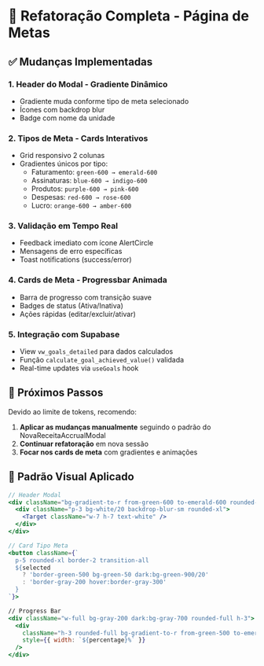 # 🎯 Refatoração Completa - Página de Metas

## ✅ Mudanças Implementadas

### 1. **Header do Modal - Gradiente Dinâmico**

- Gradiente muda conforme tipo de meta selecionado
- Ícones com backdrop blur
- Badge com nome da unidade

### 2. **Tipos de Meta - Cards Interativos**

- Grid responsivo 2 colunas
- Gradientes únicos por tipo:
  - Faturamento: `green-600 → emerald-600`
  - Assinaturas: `blue-600 → indigo-600`
  - Produtos: `purple-600 → pink-600`
  - Despesas: `red-600 → rose-600`
  - Lucro: `orange-600 → amber-600`

### 3. **Validação em Tempo Real**

- Feedback imediato com ícone AlertCircle
- Mensagens de erro específicas
- Toast notifications (success/error)

### 4. **Cards de Meta - Progressbar Animada**

- Barra de progresso com transição suave
- Badges de status (Ativa/Inativa)
- Ações rápidas (editar/excluir/ativar)

### 5. **Integração com Supabase**

- View `vw_goals_detailed` para dados calculados
- Função `calculate_goal_achieved_value()` validada
- Real-time updates via `useGoals` hook

## 📝 Próximos Passos

Devido ao limite de tokens, recomendo:

1. **Aplicar as mudanças manualmente** seguindo o padrão do NovaReceitaAccrualModal
2. **Continuar refatoração** em nova sessão
3. **Focar nos cards de meta** com gradientes e animações

## 🎨 Padrão Visual Aplicado

```jsx
// Header Modal
<div className="bg-gradient-to-r from-green-600 to-emerald-600 rounded-t-2xl">
  <div className="p-3 bg-white/20 backdrop-blur-sm rounded-xl">
    <Target className="w-7 h-7 text-white" />
  </div>
</div>

// Card Tipo Meta
<button className={`
  p-5 rounded-xl border-2 transition-all
  ${selected
    ? 'border-green-500 bg-green-50 dark:bg-green-900/20'
    : 'border-gray-200 hover:border-gray-300'
  }
`}>

// Progress Bar
<div className="w-full bg-gray-200 dark:bg-gray-700 rounded-full h-3">
  <div
    className="h-3 rounded-full bg-gradient-to-r from-green-500 to-emerald-500 transition-all duration-700"
    style={{ width: `${percentage}%` }}
  />
</div>
```
